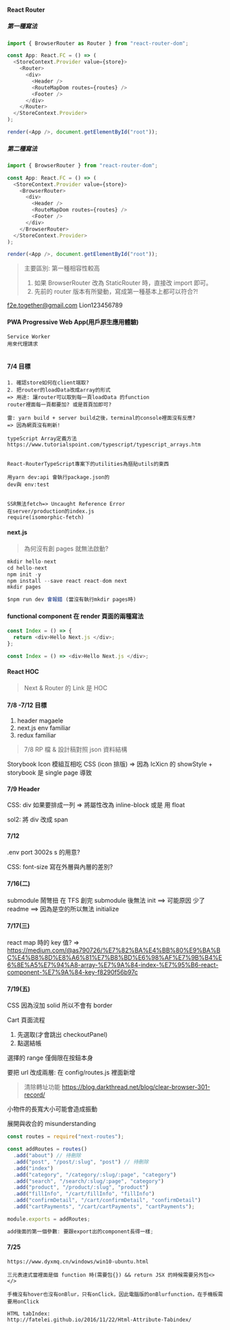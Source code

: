 #### React Router

##### 第一種寫法

```javascript
import { BrowserRouter as Router } from "react-router-dom";

const App: React.FC = () => (
  <StoreContext.Provider value={store}>
    <Router>
      <div>
        <Header />
        <RouteMapDom routes={routes} />
        <Footer />
      </div>
    </Router>
  </StoreContext.Provider>
);

render(<App />, document.getElementById("root"));
```

##### 第二種寫法

```javascript
import { BrowserRouter } from "react-router-dom";

const App: React.FC = () => (
  <StoreContext.Provider value={store}>
    <BrowserRouter>
      <div>
        <Header />
        <RouteMapDom routes={routes} />
        <Footer />
      </div>
    </BrowserRouter>
  </StoreContext.Provider>
);

render(<App />, document.getElementById("root"));
```

> 主要區別: 第一種相容性較高<br>
>
> 1. 如果 BrowserRouter 改為 StaticRouter 時，直接改 import 即可。<br>
> 2. 先前的 router 版本有所變動，寫成第一種基本上都可以符合?!

f2e.together@gmail.com
Lion123456789

#### PWA Progressive Web App(用戶原生應用體驗)

```
Service Worker
用來代理請求


```

#### 7/4 目標

```
1. 確認store如何在client端取?
2. 把router的loadData改成array的形式
=> 用途: 讓router可以取到每一頁loadData 的function
router裡面每一頁都要加? 或是首頁加即可?

雷: yarn build + server build之後，terminal的console裡面沒有反應?
=> 因為網頁沒有刷新!

typeScript Array定義方法
https://www.tutorialspoint.com/typescript/typescript_arrays.htm


React-RouterTypeScript專案下的utilities為摳貼utils的東西

```

```
用yarn dev:api 會執行package.json的
dev與 env:test


SSR無法fetch=> Uncaught Reference Error
在server/production的index.js
require(isomorphic-fetch)

```

#### next.js

> 為何沒有創 pages 就無法啟動?

```javascript
mkdir hello-next
cd hello-next
npm init -y
npm install --save react react-dom next
mkdir pages

$npm run dev 會報錯 (當沒有執行mkdir pages時)

```

#### functional component 在 render 頁面的兩種寫法

```javascript
const Index = () => {
  return <div>Hello Next.js </div>;
};

const Index = () => <div>Hello Next.js </div>;
```

#### React HOC

> Next & Router 的 Link 是 HOC

#### 7/8 -7/12 目標

1. header magaele
2. next.js env familiar
3. redux familiar

> 7/8 RP 檔 & 設計稿對照
> json 資料結構

Storybook Icon 模組互相吃 CSS (icon 排版)
=> 因為 IcXicn 的 showStyle + storybook 是 single page 導致

#### 7/9 Header

CSS:
div 如果要排成一列 => 將屬性改為 inline-block
或是 用 float

sol2: 將 div 改成 span

#### 7/12

.env port 3002s s 的用意?

CSS:
font-size 寫在外層與內層的差別?

#### 7/16(二)

submodule 鬧彆扭
在 TFS 創完 submodule 後無法 init
==> 可能原因
少了 readme
==> 因為是空的所以無法 initialize

#### 7/17(三)

react map 時的 key 值?
=> https://medium.com/@as790726/%E7%82%BA%E4%BB%80%E9%BA%BC%E4%B8%8D%E8%A6%81%E7%B8%BD%E6%98%AF%E7%9B%B4%E6%8E%A5%E7%94%A8-array-%E7%9A%84-index-%E7%95%B6-react-component-%E7%9A%84-key-f8290f56b97c

#### 7/19(五)

CSS
因為沒加 solid 所以不會有 border

Cart 頁面流程

1. 先選取(才會跳出 checkoutPanel)
2. 點選結帳

選擇的 range 僅侷限在按鈕本身

要把 url 改成兩層: 在 config/routes.js 裡面新增

> 清除轉址功能
> https://blog.darkthread.net/blog/clear-browser-301-record/

小物件的長寬大小可能會造成振動

展開與收合的 misunderstanding

```javascript
const routes = require("next-routes");

const addRoutes = routes()
  .add("about") // 待刪除
  .add("post", "/post/:slug", "post") // 待刪除
  .add("index")
  .add("category", "/category/:slug/:page", "category")
  .add("search", "/search/:slug/:page", "category")
  .add("product", "/product/:slug", "product")
  .add("fillInfo", "/cart/fillInfo", "fillInfo")
  .add("confirmDetail", "/cart/confirmDetail", "confirmDetail")
  .add("cartPayments", "/cart/cartPayments", "cartPayments");

module.exports = addRoutes;

add後面的第一個參數: 要跟export出的component長得一樣;
```

#### 7/25

```windows 10 上安裝 Ubuntu 系統
https://www.dyxmq.cn/windows/win10-ubuntu.html

三元表達式當裡面是個 function 時(需要包{}) && return JSX 的時候需要另外包<> </>

手機沒有hover也沒有onBlur，只有onClick，因此電腦版的onBlurfunction，在手機板需要用onClick

HTML tabIndex:
http://fatelei.github.io/2016/11/22/Html-Attribute-Tabindex/

```
